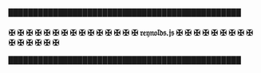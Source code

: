 &block;&block;&block;&block;&block;&block;&block;&block;&block;&block;&block;&block;&block;&block;&block;&block;&block;&block;&block;&block;&block;&block;&block;&block;&block;&block;&block;&block;&block;&block;&block;&block;&block;&block;&block;&block;&block;&block;&block;&block;&block;&block;&block;&block;&block;&block;&block;
### &malt; &malt; &malt; &malt; &malt; &malt; &malt; &malt; &malt; &malt; &malt; &malt; &malt; &malt; &malt; &rfr;&efr;&yfr;&nfr;&ofr;&lfr;&dfr;&sfr;.&jfr;&sfr; &malt; &malt; &malt; &malt; &malt; &malt; &malt; &malt; &malt; &malt; &malt; &malt; &malt; &malt; &malt;
&block;&block;&block;&block;&block;&block;&block;&block;&block;&block;&block;&block;&block;&block;&block;&block;&block;&block;&block;&block;&block;&block;&block;&block;&block;&block;&block;&block;&block;&block;&block;&block;&block;&block;&block;&block;&block;&block;&block;&block;&block;&block;&block;&block;&block;&block;&block;
